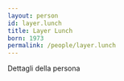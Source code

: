 ```yaml
---
layout: person
id: layer.lunch
title: Layer Lunch
born: 1973
permalink: /people/layer.lunch
---
```


Dettagli della persona 